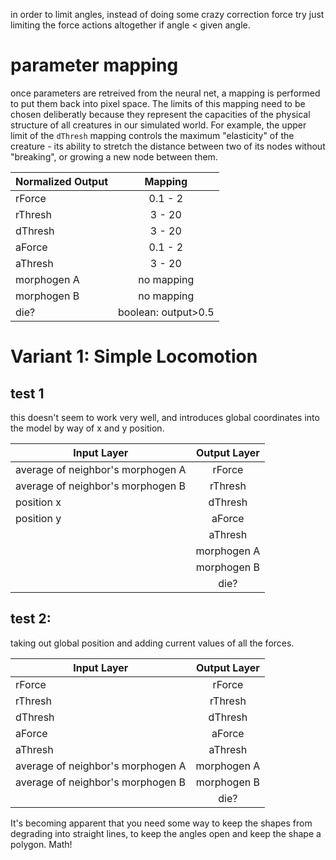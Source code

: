 

in order to limit angles, instead of doing some crazy correction force try just limiting the force actions altogether if angle < given angle. 

# parameter mapping

once parameters are retreived from the neural net, a mapping is performed to put them back into pixel space. The limits of this mapping need to be chosen deliberatly because they represent the capacities of the physical structure of all creatures in our simulated world. For example, the upper limit of the `dThresh` mapping controls the maximum "elasticity" of the creature - its ability to stretch the distance between two of its nodes without "breaking", or growing a new node between them. 

| Normalized Output | Mapping |
| ----- |:-----:|
| rForce | 0.1 - 2 |
| rThresh | 3 - 20 |
| dThresh | 3 - 20 |
| aForce | 0.1 - 2 |
| aThresh | 3 - 20 |
| morphogen A | no mapping |
| morphogen B | no mapping |
| die? | boolean: output>0.5 |

# Variant 1: Simple Locomotion
## test 1
this doesn't seem to work very well, and introduces global coordinates into the model by way of x and y position. 

| Input Layer       | Output Layer         | 
| ------------- |:-------------:|
| average of neighbor's morphogen A | rForce | 
| average of neighbor's morphogen B |  rThresh  |
| position x | dThresh |
| position y | aForce |
| | aThresh |
| | morphogen A|
| | morphogen B |
| | die? |


## test 2:

taking out global position and adding current values of all the forces. 


| Input Layer       | Output Layer         | 
| ------------- |:-------------:|
| rForce | rForce | 
| rThresh |  rThresh  |
| dThresh | dThresh |
| aForce | aForce |
| aThresh | aThresh |
| average of neighbor's morphogen A | morphogen A|
| average of neighbor's morphogen B | morphogen B |
| | die? |



It's becoming apparent that you need some way to keep the shapes from degrading into straight lines, to keep the angles open and keep the shape a polygon. Math!